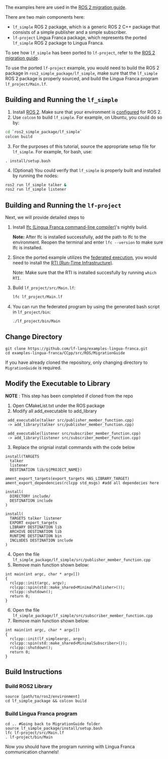 
The examples here are used in the [ROS 2 migration guide](https://www.lf-lang.org/docs/handbook/ros-migration-guide).

There are two main components here:
- `lf_simple` ROS 2 package, which is a generic ROS 2 C++ package that consists of a simple publisher and a simple subscriber.
- `lf-project` Lingua Franca package, which represents the ported `lf_simple` ROS 2 package to Lingua Franca.

To see how `lf_simple` has been ported to `lf-project`, refer to the [ROS 2 migration guide](https://www.lf-lang.org/docs/handbook/ros-migration-guide).

To use the ported `lf-project` example, you would need to build the ROS 2 package in `ros2_simple_package/lf_simple`, make sure that the `lf_simple` ROS 2 package is properly sourced, and build the Lingua Franca program `lf_project/Main.lf`.

## Building and Running the `lf_simple`

1. Install [ROS 2](https://docs.ros.org/en/humble/Installation.html). Make sure that your environment is [configured](https://docs.ros.org/en/humble/Tutorials/Beginner-CLI-Tools/Configuring-ROS2-Environment.html) for ROS 2.
2. Use `colcon` to build `lf_simple`. For example, on Ubuntu, you could do so by:
```bash
cd `ros2_simple_package/lf_simple`
colcon build
```
3. For the purposes of this tutorial, source the appropriate setup file for `lf_simple`. For example, for bash, use:
```
. install/setup.bash
```

4. (Optional) You could verify that `lf_simple` is properly built and installed by running the nodes:
```bash
ros2 run lf_simple talker &
ros2 run lf_simple listener
```

## Building and Running the `lf-project`

Next, we will provide detailed steps to 

1. Install [lfc (Lingua Franca command-line compiler)](https://www.lf-lang.org/docs/handbook/command-line-tools)'s nightly build.

   **Note:** After lfc is installed successfully, add the path to lfc to the environment. Reopen the terminal and enter `lfc --version` to make sure lfc is installed.

2. Since the ported example utilizes the [federated execution](https://www.lf-lang.org/docs/handbook/distributed-execution), you would need to install the [RTI (Run-Time Infrastructure)](https://www.lf-lang.org/docs/handbook/distributed-execution#installation-of-the-rti).

    Note: Make sure that the RTI is installed succesfully by running `which RTI`.

3. Build `lf_project/src/Main.lf`:
    ```bash
    lfc lf_project/Main.lf
    ```

4. You can run the federated program by using the generated bash script in `lf_project/bin`:
    ```bash
    ./lf_project/bin/Main
    ```

## Change Directory

```
git clone https://github.com/lf-lang/examples-lingua-franca.git
cd examples-lingua-franca/CCpp/src/ROS/MigrationGuide
```
If you have already cloned the repository, only changing directory to `MigrationGuide` is required.


## Modify the Executable to Library 
**NOTE** : This step has been completed if cloned from the repo
1. Open CMakeList.txt under the ROS package
2. Modify all add_executable to add_library
```
 add_executable(talker src/publisher_member_function.cpp)
 -> add_library(talker src/publisher_member_function.cpp)
```
```
 add_executable(listener src/subscriber_member_function.cpp)
 -> add_library(listener src/subscriber_member_function.cpp)
```
3. Replace the orignial install commands with the code below 
```
install(TARGETS
  talker
  listener
  DESTINATION lib/${PROJECT_NAME})
```
```
ament_export_targets(export_targets HAS_LIBRARY_TARGET)
ament_export_dependencies(rclcpp std_msgs) #add all dependecies here

install(
  DIRECTORY include/
  DESTINATION include
)

install(
  TARGETS talker listener
  EXPORT export_targets
  LIBRARY DESTINATION lib
  ARCHIVE DESTINATION lib
  RUNTIME DESTINATION bin
  INCLUDES DESTINATION include
)
```

4. Open the file `lf_simple_package/lf_simple/src/publisher_member_function.cpp`
5. Remove main function shown below:
```
int main(int argc, char * argv[])
{
  rclcpp::init(argc, argv);
  rclcpp::spin(std::make_shared<MinimalPublisher>());
  rclcpp::shutdown();
  return 0;
}
```

6. Open the file `lf_simple_package/lf_simple/src/subscriber_member_function.cpp`
7. Remove main function shown below:
```
int main(int argc, char * argv[])
{
  rclcpp::init(lf_simpleargc, argv);
  rclcpp::spin(std::make_shared<MinimalSubscriber>());
  rclcpp::shutdown();
  return 0;
}
```

## Build Instructions 

### Build ROS2 Library
```
source [path/to/ros2/environment]
cd lf_simple_package && colcon build
```

### Build Lingua Franca program

```
cd .. #Going back to MigrationGuide folder
source lf_simple_package/install/setup.bash
lfc lf-project/src/Main.lf
. lf-project/bin/Main
```

Now you should have the program running with Lingua Franca communication channels!
